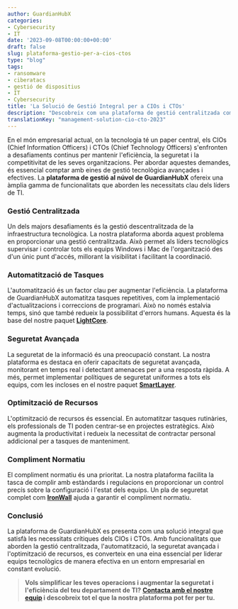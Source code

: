 ```yaml
---
author: GuardianHubX
categories:
- Cybersecurity
- IT
date: '2023-09-08T00:00:00+00:00'
draft: false
slug: plataforma-gestio-per-a-cios-ctos
type: "blog"
tags:
- ransomware
- ciberatacs
- gestió de dispositius
- IT
- Cybersecurity
title: 'La Solució de Gestió Integral per a CIOs i CTOs'
description: "Descobreix com una plataforma de gestió centralitzada com la de GuardianHubX respon als desafiaments d'eficiència, seguretat i optimització de recursos dels CIOs i CTOs."
translationKey: "management-solution-cio-cto-2023"
---
```


En el món empresarial actual, on la tecnologia té un paper central, els CIOs (Chief Information Officers) i CTOs (Chief Technology Officers) s'enfronten a desafiaments continus per mantenir l'eficiència, la seguretat i la competitivitat de les seves organitzacions. Per abordar aquestes demandes, és essencial comptar amb eines de gestió tecnològica avançades i efectives. La **plataforma de gestió al núvol de GuardianHubX** ofereix una àmplia gamma de funcionalitats que aborden les necessitats clau dels líders de TI.

### Gestió Centralitzada

Un dels majors desafiaments és la gestió descentralitzada de la infraestructura tecnològica. La nostra plataforma aborda aquest problema en proporcionar una gestió centralitzada. Això permet als líders tecnològics supervisar i controlar tots els equips Windows i Mac de l'organització des d'un únic punt d'accés, millorant la visibilitat i facilitant la coordinació.

### Automatització de Tasques

L'automatització és un factor clau per augmentar l'eficiència. La plataforma de GuardianHubX automatitza tasques repetitives, com la implementació d'actualitzacions i correccions de programari. Això no només estalvia temps, sinó que també redueix la possibilitat d'errors humans. Aquesta és la base del nostre paquet **[LightCore](https://guardianhubx.com/ca/lightcore/)**.

### Seguretat Avançada

La seguretat de la informació és una preocupació constant. La nostra plataforma es destaca en oferir capacitats de seguretat avançada, monitorant en temps real i detectant amenaces per a una resposta ràpida. A més, permet implementar polítiques de seguretat uniformes a tots els equips, com les incloses en el nostre paquet **[SmartLayer](https://guardianhubx.com/ca/smartlayer/)**.

### Optimització de Recursos

L'optimització de recursos és essencial. En automatitzar tasques rutinàries, els professionals de TI poden centrar-se en projectes estratègics. Això augmenta la productivitat i redueix la necessitat de contractar personal addicional per a tasques de manteniment.

### Compliment Normatiu

El compliment normatiu és una prioritat. La nostra plataforma facilita la tasca de complir amb estàndards i regulacions en proporcionar un control precís sobre la configuració i l'estat dels equips. Un pla de seguretat complet com **[IronWall](https://guardianhubx.com/ca/ironwall/)** ajuda a garantir el compliment normatiu.

### Conclusió

La plataforma de GuardianHubX es presenta com una solució integral que satisfà les necessitats crítiques dels CIOs i CTOs. Amb funcionalitats que aborden la gestió centralitzada, l'automatització, la seguretat avançada i l'optimització de recursos, es converteix en una eina essencial per liderar equips tecnològics de manera efectiva en un entorn empresarial en constant evolució.

> **Vols simplificar les teves operacions i augmentar la seguretat i l'eficiència del teu departament de TI?**
> **[Contacta amb el nostre equip](https://guardianhubx.com/ca/#contact) i descobreix tot el que la nostra plataforma pot fer per tu.**
